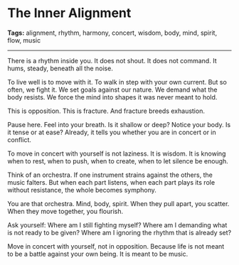 # The Inner Alignment

**Tags:** alignment, rhythm, harmony, concert, wisdom, body, mind, spirit, flow, music

---

There is a rhythm inside you.
It does not shout.
It does not command.
It hums, steady, beneath all the noise.

To live well is to move with it.
To walk in step with your own current.
But so often, we fight it.
We set goals against our nature.
We demand what the body resists.
We force the mind into shapes
it was never meant to hold.

This is opposition.
This is fracture.
And fracture breeds exhaustion.

Pause here.
Feel into your breath.
Is it shallow or deep?
Notice your body.
Is it tense or at ease?
Already, it tells you whether you are in concert
or in conflict.

To move in concert with yourself
is not laziness.
It is wisdom.
It is knowing when to rest,
when to push,
when to create,
when to let silence be enough.

Think of an orchestra.
If one instrument strains against the others,
the music falters.
But when each part listens,
when each part plays its role without resistance,
the whole becomes symphony.

You are that orchestra.
Mind, body, spirit.
When they pull apart,
you scatter.
When they move together,
you flourish.

Ask yourself:
Where am I still fighting myself?
Where am I demanding what is not ready to be given?
Where am I ignoring the rhythm that is already set?

Move in concert with yourself, not in opposition.
Because life is not meant to be a battle
against your own being.
It is meant to be music.
